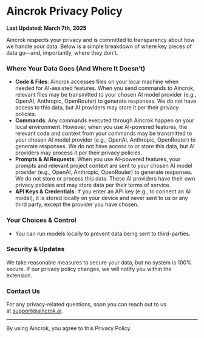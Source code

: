 # Aincrok Privacy Policy

**Last Updated: March 7th, 2025**

Aincrok respects your privacy and is committed to transparency about how we handle your data. Below is a simple breakdown of where key pieces of data go—and, importantly, where they don't.

### **Where Your Data Goes (And Where It Doesn’t)**

- **Code & Files**: Aincrok accesses files on your local machine when needed for AI-assisted features. When you send commands to Aincrok, relevant files may be transmitted to your chosen AI model provider (e.g., OpenAI, Anthropic, OpenRouter) to generate responses. We do not have access to this data, but AI providers may store it per their privacy policies.
- **Commands**: Any commands executed through Aincrok happen on your local environment. However, when you use AI-powered features, the relevant code and context from your commands may be transmitted to your chosen AI model provider (e.g., OpenAI, Anthropic, OpenRouter) to generate responses. We do not have access to or store this data, but AI providers may process it per their privacy policies.
- **Prompts & AI Requests**: When you use AI-powered features, your prompts and relevant project context are sent to your chosen AI model provider (e.g., OpenAI, Anthropic, OpenRouter) to generate responses. We do not store or process this data. These AI providers have their own privacy policies and may store data per their terms of service.
- **API Keys & Credentials**: If you enter an API key (e.g., to connect an AI model), it is stored locally on your device and never sent to us or any third party, except the provider you have chosen.

### **Your Choices & Control**

- You can run models locally to prevent data being sent to third-parties.

### **Security & Updates**

We take reasonable measures to secure your data, but no system is 100% secure. If our privacy policy changes, we will notify you within the extension.

### **Contact Us**

For any privacy-related questions, soon you can reach out to us at support@aincrok.ai.

---

By using Aincrok, you agree to this Privacy Policy.
